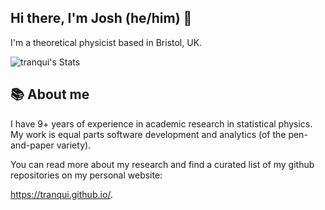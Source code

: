 ## Hi there, I'm Josh (he/him) 👋

I'm a theoretical physicist based in Bristol, UK.

![tranqui's Stats](https://github-readme-stats.vercel.app/api?username=tranqui&theme=vue-dark&show_icons=true&hide_border=true&count_private=true)

## 📚 About me

I have 9+ years of experience in academic research in statistical physics. My work is equal parts software development and analytics (of the pen-and-paper variety).

You can read more about my research and find a curated list of my github repositories on my personal website:

https://tranqui.github.io/.

<!--
**tranqui/tranqui** is a ✨ _special_ ✨ repository because its `README.md` (this file) appears on your GitHub profile.

Here are some ideas to get you started:

- 🔭 I’m currently working on ...
- 🌱 I’m currently learning ...
- 👯 I’m looking to collaborate on ...
- 🤔 I’m looking for help with ...
- 💬 Ask me about ...
- 📫 How to reach me: ...
- 😄 Pronouns: ...
- ⚡ Fun fact: ...
-->
